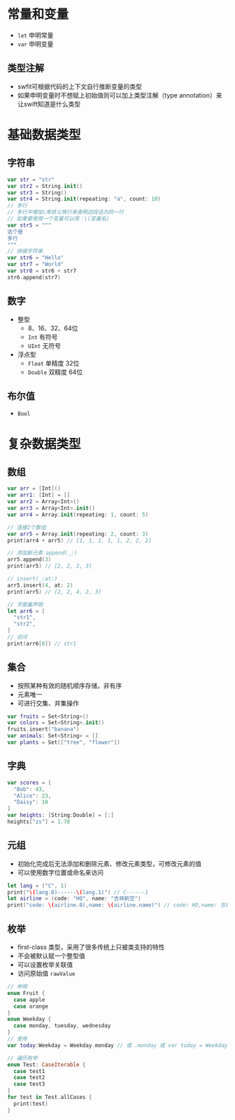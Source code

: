 # 常量和变量
- `let` 申明常量
- `var` 申明变量


## 类型注解
- swfit可根据代码的上下文自行推断变量的类型
- 如果申明变量时不想赋上初始值则可以加上类型注解（type annotation）来让swift知道是什么类型



# 基础数据类型

## 字符串

```swift
var str = "str"
var str2 = String.init()
var str3 = String()
var str4 = String.init(repeating: "a", count: 10)
// 多行
// 多行中增加\来转义换行来表明这段话为同一行
// 如果要使用一个变量可以用：\(变量名)
var str5 = """
这个是
多行
"""
// 拼接字符串
var str6 = "Hello"
var str7 = "World"
var str8 = str6 + str7
str6.append(str7)

```
## 数字
- 整型
  * 8、16、32、64位
  * `Int` 有符号 
  * `UInt` 无符号 
- 浮点型
  * `Float` 单精度 32位
  * `Double` 双精度 64位


## 布尔值
- `Bool`


# 复杂数据类型

## 数组

```swift
var arr = [Int]()
var arr1: [Int] = []
var arr2 = Array<Int>()
var arr3 = Array<Int>.init()
var arr4 = Array.init(repeating: 1, count: 5)

// 连接2个数组
var arr5 = Array.init(repeating: 2, count: 3)
print(arr4 + arr5) // [1, 1, 1, 1, 1, 2, 2, 2]

// 添加新元素 append(_:)
arr5.append(3)
print(arr5) // [2, 2, 2, 3]

// insert(_:at:)
arr5.insert(4, at: 2)
print(arr5) // [2, 2, 4, 2, 3]

// 字面量声明
let arr6 = [
  "str1",
  "str2",
]
// 访问
print(arr6[0]) // str1
```

## 集合
- 按照某种有效的随机顺序存储，非有序
- 元素唯一
- 可进行交集、并集操作

```swift
var fruits = Set<String>()
var colors = Set<String>.init()
fruits.insert("banana")
var animals: Set<String> = []
var plants = Set(["tree", "flower"])
```

## 字典

```swift
var scores = [
  "Bob": 43,
  "Alice": 23,
  "Daisy": 10
]
var heights: [String:Double] = [:]
heights["zs"] = 1.78

```
## 元组
- 初始化完成后无法添加和删除元素、修改元素类型，可修改元素的值
- 可以使用数字位置或命名来访问

```swift
let lang = ("C", 1)
print("\(lang.0)------\(lang.1)") // C------1
let airline = (code: "HO", name: "吉祥航空")
print("code: \(airline.0),name: \(airline.name)") // code: HO,name: 吉祥航空
```

## 枚举
- first-class 类型，采用了很多传统上只被类支持的特性
- 不会被默认赋一个整型值
- 可以设置枚举关联值
- 访问原始值 `rawValue`
```swift
// 申明
enum Fruit {
  case apple
  case orange
}
enum Weekday {
  case monday, tuesday, wednesday
}
// 使用
var today:Weekday = Weekday.monday // 或 .monday 或 var today = Weekday.monday

// 遍历枚举
enum Test: CaseIterable {
  case test1
  case test2
  case test3
}
for test in Test.allCases {
  print(test)
}
```